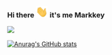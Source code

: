 ### Hi there <img src="https://github.com/IMMANUEL44/IMMANUEL44/blob/master/Assets/Hi.gif" width="28px"> it's me Markkey 
<img src="https://avatars.githubusercontent.com/u/16484432?v=4" width="60px"> 

[![Anurag's GitHub stats](https://github-readme-stats.vercel.app/api?username=markkey014&count_private=true)](https://github.com/anuraghazra/github-readme-stats)
